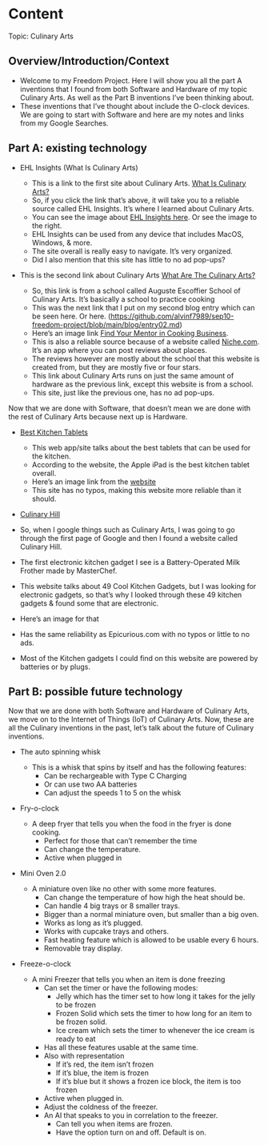 # Content
Topic: Culinary Arts

## Overview/Introduction/Context
* Welcome to my Freedom Project. Here I will show you all the part A inventions that I found from both Software and Hardware of my topic Culinary Arts. As well as the Part B inventions I’ve been thinking about.
* These inventions that I’ve thought about include the O-clock devices. We are going to start with Software and here are my notes and links from my Google Searches.

## Part A: existing technology
* EHL Insights (What Is Culinary Arts)
  * This is a link to the first site about Culinary Arts. [What Is Culinary Arts?](https://hospitalityinsights.ehl.edu/culinary-arts#:~:text=So%2C%20put%20simply%2C%20culinary%20arts,professions%20that%20involve%20food%20service)
  * So, if you click the link that’s above, it will take you to a reliable source called EHL Insights. It’s where I learned about Culinary Arts.
  * You can see the image about [EHL Insights here](https://info.ehl.edu/hubfs/Hospitality_Insights_EHL_Master_In_Global-Hospitality_Business_Header_001.jpg). Or see the image to the right.
  * EHL Insights can be used from any device that includes MacOS, Windows, & more.
  * The site overall is really easy to navigate. It’s very organized.
  * Did I also mention that this site has little to no ad pop-ups?

* This is the second link about Culinary Arts [What Are The Culinary Arts?](https://www.escoffier.edu/blog/culinary-arts/what-are-the-culinary-arts/)
  * So, this link is from a school called Auguste Escoffier School of Culinary Arts. It’s basically a school to practice cooking
  * This was the next link that I put on my second blog entry which can be seen here. Or here. (https://github.com/alvinf7989/sep10-freedom-project/blob/main/blog/entry02.md)
  * Here’s an image link [Find Your Mentor in Cooking Business](https://www.escoffier.edu/wp-content/uploads/2022/05/Escoffier-Mentor-1080-%C3%97-1080-px.png).
  * This is also a reliable source because of a website called [Niche.com](https://www.niche.com/colleges/escoffier-school-of-culinary-arts-boulder/#:~:text=The%20chef%20instructors%20do%20their,my%20decision%20to%20attend%20Escoffier!&text=Being%20a%20student%20at%20the,has%20been%20wonderful%20thus%20far). It’s an app where you can post reviews about places.
  * The reviews however are mostly about the school that this website is created from, but they are mostly five or four stars.
  * This link about Culinary Arts runs on just the same amount of hardware as the previous link, except this website is from a school.
  * This site, just like the previous one, has no ad pop-ups.

Now that we are done with Software, that doesn’t mean we are done with the rest of Culinary Arts because next up is Hardware.

* [Best Kitchen Tablets](https://www.epicurious.com/expert-advice/the-best-tablets-for-the-kitchen-article)
  * This web app/site talks about the best tablets that can be used for the kitchen.
  * According to the website, the Apple iPad is the best kitchen tablet overall.
  * Here’s an image link from the [website](https://assets.epicurious.com/photos/6164955a4ec4c7291c4d1076/16:9/w_2240,c_limit/BestTablets_INSET_V1_120519_13636_V3_final.jpg)
  * This site has no typos, making this website more reliable than it should.

* [Culinary Hill](https://www.culinaryhill.com/cool-kitchen-gadgets/)
 * So, when I google things such as Culinary Arts, I was going to go through the first page of Google and then I found a website called Culinary Hill.
 * The first electronic kitchen gadget I see is a Battery-Operated Milk Frother made by MasterChef.
 * This website talks about 49 Cool Kitchen Gadgets, but I was looking for electronic gadgets, so that’s why I looked through these 49 kitchen gadgets & found some that are electronic.
 * Here’s an image for that
 * Has the same reliability as Epicurious.com with no typos or little to no ads.
 * Most of the Kitchen gadgets I could find on this website are powered by batteries or by plugs.


## Part B: possible future technology

Now that we are done with both Software and Hardware of Culinary Arts, we move on to the Internet of Things (IoT) of Culinary Arts.
Now, these are all the Culinary inventions in the past, let’s talk about the future of Culinary inventions.
* The auto spinning whisk
  * This is a whisk that spins by itself and has the following features:
    * Can be rechargeable with Type C Charging
    * Or can use two AA batteries
    * Can adjust the speeds 1 to 5 on the whisk

* Fry-o-clock
  * A deep fryer that tells you when the food in the fryer is done cooking.
    * Perfect for those that can’t remember the time
    * Can change the temperature.
    * Active when plugged in

* Mini Oven 2.0
  * A miniature oven like no other with some more features.
    * Can change the temperature of how high the heat should be.
    * Can handle 4 big trays or 8 smaller trays.
    * Bigger than a normal miniature oven, but smaller than a big oven.
    * Works as long as it’s plugged.
    * Works with cupcake trays and others.
    * Fast heating feature which is allowed to be usable every 6 hours.
    * Removable tray display.

* Freeze-o-clock
  * A mini Freezer that tells you when an item is done freezing
    * Can set the timer or have the following modes:
      * Jelly which has the timer set to how long it takes for the jelly to be frozen
      * Frozen Solid which sets the timer to how long for an item to be frozen solid.
      * Ice cream which sets the timer to whenever the ice cream is ready to eat
    * Has all these features usable at the same time.
    * Also with representation
      * If it’s red, the item isn’t frozen
      * If it’s blue, the item is frozen
      * If it’s blue but it shows a frozen ice block, the item is too frozen
    * Active when plugged in.
    * Adjust the coldness of the freezer.
    * An AI that speaks to you in correlation to the freezer.
      * Can tell you when items are frozen.
      * Have the option turn on and off. Default is on.
